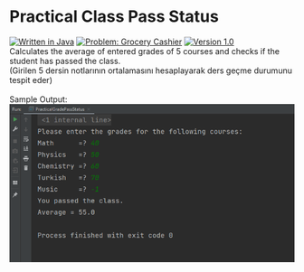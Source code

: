 # Practical Class Pass Status
[![Written in Java](https://img.shields.io/badge/language-java-green)](#)
[![Problem: Grocery Cashier](https://img.shields.io/badge/problem-Class%20Pass%20Status-important)](#)
[![Version 1.0](https://img.shields.io/badge/version-1.0-informational)](#)\
Calculates the average of entered grades of 5 courses and checks if the student has passed the class.\
(Girilen 5 dersin notlarının ortalamasını hesaplayarak ders geçme durumunu tespit eder)\
\
Sample Output:\
[![Sample Output](/assets/images/practicalclasspassstatus.png)](#)

